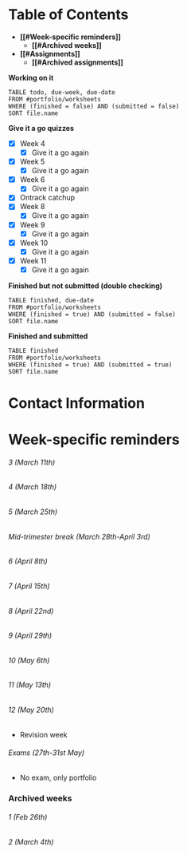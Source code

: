 # Table of Contents
- **[[#Week-specific reminders]]**
	- **[[#Archived weeks]]**
- **[[#Assignments]]**
	- **[[#Archived assignments]]**

**Working on it**
```dataview
TABLE todo, due-week, due-date
FROM #portfolio/worksheets
WHERE (finished = false) AND (submitted = false)
SORT file.name
```


**Give it a go quizzes**
- [x] Week 4
	- [x] Give it a go again
- [x] Week 5
	- [x] Give it a go again
- [x] Week 6
	- [x] Give it a go again 
- [x] Ontrack catchup
- [x] Week 8
	- [x] Give it a go again
- [x] Week 9
	- [x] Give it a go again
- [x] Week 10
	- [x] Give it a go again
- [x] Week 11
	- [x] Give it a go again

**Finished but not submitted (double checking)**
```dataview
TABLE finished, due-date
FROM #portfolio/worksheets
WHERE (finished = true) AND (submitted = false)
SORT file.name
```

**Finished and submitted**
```dataview
TABLE finished
FROM #portfolio/worksheets
WHERE (finished = true) AND (submitted = true)
SORT file.name
```

# Contact Information

# Week-specific reminders

###### 3 (March 11th)

###### 4 (March 18th)

###### 5 (March 25th)

###### Mid-trimester break (March 28th-April 3rd)

###### 6 (April 8th)

###### 7 (April 15th)

###### 8 (April 22nd)

###### 9 (April 29th)

###### 10 (May 6th)

###### 11 (May 13th)

###### 12 (May 20th)
- Revision week
###### Exams (27th-31st May)
- No exam, only portfolio


### Archived weeks
###### 1 (Feb 26th)

###### 2 (March 4th)